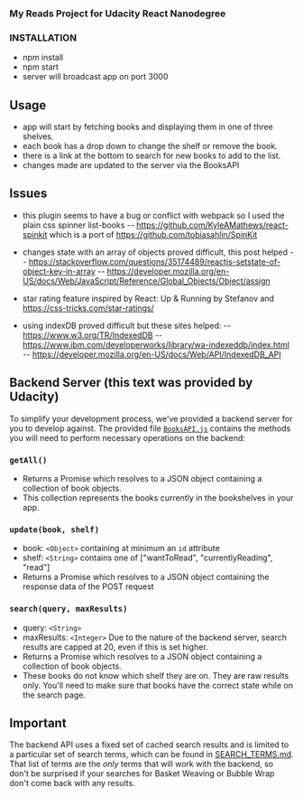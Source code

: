 ### My Reads Project for Udacity React Nanodegree


### INSTALLATION
- npm install
- npm start   
-  server will broadcast app on port 3000

## Usage
- app will start by fetching books and displaying them in one of three shelves.
- each book has a drop down to change the shelf or remove the book.
- there is a link at the bottom to search for new books to add to the list.
- changes made are updated to the server via the BooksAPI

## Issues
- this plugin seems to have a bug or conflict with webpack so I used the plain css spinner list-books
-- https://github.com/KyleAMathews/react-spinkit  which is a port of https://github.com/tobiasahlin/SpinKit

- changes state with an array of objects proved difficult, this post helped
-- https://stackoverflow.com/questions/35174489/reactjs-setstate-of-object-key-in-array
-- https://developer.mozilla.org/en-US/docs/Web/JavaScript/Reference/Global_Objects/Object/assign

- star rating feature inspired by React: Up & Running by Stefanov and https://css-tricks.com/star-ratings/

- using indexDB proved difficult but these sites helped:
-- https://www.w3.org/TR/IndexedDB
-- https://www.ibm.com/developerworks/library/wa-indexeddb/index.html
-- https://developer.mozilla.org/en-US/docs/Web/API/IndexedDB_API


## Backend Server  (this text was provided by Udacity)

To simplify your development process, we've provided a backend server for you to develop against. The provided file [`BooksAPI.js`](src/BooksAPI.js) contains the methods you will need to perform necessary operations on the backend:

### `getAll()`
* Returns a Promise which resolves to a JSON object containing a collection of book objects.
* This collection represents the books currently in the bookshelves in your app.

### `update(book, shelf)`
* book: `<Object>` containing at minimum an `id` attribute
* shelf: `<String>` contains one of ["wantToRead", "currentlyReading", "read"]  
* Returns a Promise which resolves to a JSON object containing the response data of the POST request

### `search(query, maxResults)`
* query: `<String>`
* maxResults: `<Integer>` Due to the nature of the backend server, search results are capped at 20, even if this is set higher.
* Returns a Promise which resolves to a JSON object containing a collection of book objects.
* These books do not know which shelf they are on. They are raw results only. You'll need to make sure that books have the correct state while on the search page.

## Important
The backend API uses a fixed set of cached search results and is limited to a particular set of search terms, which can be found in [SEARCH_TERMS.md](SEARCH_TERMS.md). That list of terms are the _only_ terms that will work with the backend, so don't be surprised if your searches for Basket Weaving or Bubble Wrap don't come back with any results.
